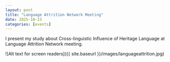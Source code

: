 ```yaml
---
layout: post
title: "Language Attrition Network Meeting"
date: 2025-10-23
categories: [events]
---
```

I present my study about Cross-linguistic Influence of Heritage Language at Language Attrition Network meeting.

![Alt text for screen readers]({{ site.baseurl }}/images/languageattrition.jpg)

